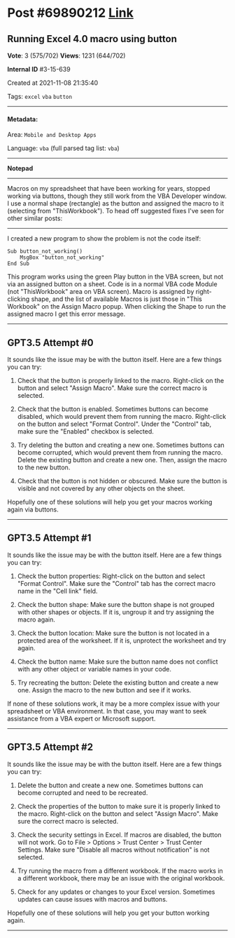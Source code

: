 
# Post \#69890212 [Link](https://stackoverflow.com/questions/69890212/)

## Running Excel 4.0 macro using button

**Vote**: 3 (575/702) **Views**: 1231 (644/702) 

**Internal ID** \#3-15-639

Created at 2021-11-08 21:35:40

Tags: `excel` `vba` `button`

----------

#### Metadata:

Area: `Mobile and Desktop Apps`

Language: `vba` (full parsed tag list: `vba`)

----------

**Notepad**


----------

Macros on my spreadsheet that have been working for years, stopped working via buttons, though they still work from the VBA Developer window.
I use a normal shape (rectangle) as the button and assigned the macro to it (selecting from "ThisWorkbook").
To head off suggested fixes I've seen for other similar posts:
- - - - - - - - - 
I created a new program to show the problem is not the code itself:
```
Sub button_not_working()
    MsgBox "button_not_working"
End Sub
```

This program works using the green Play button in the VBA screen, but not via an assigned button on a sheet.
Code is in a normal VBA code Module (not "ThisWorkbook" area on VBA screen).
Macro is assigned by right-clicking shape, and the list of available Macros is just those in "This Workbook" on the Assign Macro popup.
[](https://i.stack.imgur.com/p0cBQ.jpg)
When clicking the Shape to run the assigned macro I get this error message.
[](https://i.stack.imgur.com/DfyCJ.jpg)


----------
        
## GPT3.5 Attempt \#0

It sounds like the issue may be with the button itself. Here are a few things you can try:

1. Check that the button is properly linked to the macro. Right-click on the button and select "Assign Macro". Make sure the correct macro is selected.

2. Check that the button is enabled. Sometimes buttons can become disabled, which would prevent them from running the macro. Right-click on the button and select "Format Control". Under the "Control" tab, make sure the "Enabled" checkbox is selected.

3. Try deleting the button and creating a new one. Sometimes buttons can become corrupted, which would prevent them from running the macro. Delete the existing button and create a new one. Then, assign the macro to the new button.

4. Check that the button is not hidden or obscured. Make sure the button is visible and not covered by any other objects on the sheet.

Hopefully one of these solutions will help you get your macros working again via buttons.

--------

## GPT3.5 Attempt \#1

It sounds like the issue may be with the button itself. Here are a few things you can try:

1. Check the button properties: Right-click on the button and select "Format Control". Make sure the "Control" tab has the correct macro name in the "Cell link" field.

2. Check the button shape: Make sure the button shape is not grouped with other shapes or objects. If it is, ungroup it and try assigning the macro again.

3. Check the button location: Make sure the button is not located in a protected area of the worksheet. If it is, unprotect the worksheet and try again.

4. Check the button name: Make sure the button name does not conflict with any other object or variable names in your code.

5. Try recreating the button: Delete the existing button and create a new one. Assign the macro to the new button and see if it works.

If none of these solutions work, it may be a more complex issue with your spreadsheet or VBA environment. In that case, you may want to seek assistance from a VBA expert or Microsoft support.

--------

## GPT3.5 Attempt \#2

It sounds like the issue may be with the button itself. Here are a few things you can try:

1. Delete the button and create a new one. Sometimes buttons can become corrupted and need to be recreated.

2. Check the properties of the button to make sure it is properly linked to the macro. Right-click on the button and select "Assign Macro". Make sure the correct macro is selected.

3. Check the security settings in Excel. If macros are disabled, the button will not work. Go to File > Options > Trust Center > Trust Center Settings. Make sure "Disable all macros without notification" is not selected.

4. Try running the macro from a different workbook. If the macro works in a different workbook, there may be an issue with the original workbook.

5. Check for any updates or changes to your Excel version. Sometimes updates can cause issues with macros and buttons.

Hopefully one of these solutions will help you get your button working again.

--------
